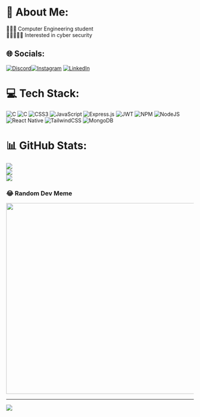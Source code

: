 # 💫 About Me:

🧑🏻‍💻 Computer Engineering student <br>🥷🏼🕵🏻‍♂️ Interested in cyber security<br>

## 🌐 Socials:

[![Discord](https://img.shields.io/badge/Discord-%237289DA.svg?logo=discord&logoColor=white)](htttps://discord.gg/LUZAmaxxp)[![Instagram](https://img.shields.io/badge/Instagram-%23E4405F.svg?logo=Instagram&logoColor=white)](https://instagram.com/a11ouch_ayman) [![LinkedIn](https://img.shields.io/badge/LinkedIn-%230077B5.svg?logo=linkedin&logoColor=white)](https://linkedin.com/in/Ayman%20ALLOUCH)

# 💻 Tech Stack:

![C](https://img.shields.io/badge/c-%2300599C.svg?style=for-the-badge&logo=c&logoColor=white) ![C](https://img.shields.io/badge/c-%2300599C.svg?style=for-the-badge&logo=c%2B%2B&logoColor=white) ![CSS3](https://img.shields.io/badge/css3-%231572B6.svg?style=for-the-badge&logo=css3&logoColor=white) ![JavaScript](https://img.shields.io/badge/javascript-%23323330.svg?style=for-the-badge&logo=javascript&logoColor=%23F7DF1E) ![Express.js](https://img.shields.io/badge/express.js-%23404d59.svg?style=for-the-badge&logo=express&logoColor=%2361DAFB) ![JWT](https://img.shields.io/badge/JWT-black?style=for-the-badge&logo=JSON%20web%20tokens) ![NPM](https://img.shields.io/badge/NPM-%23000000.svg?style=for-the-badge&logo=npm&logoColor=white) ![NodeJS](https://img.shields.io/badge/node.js-6DA55F?style=for-the-badge&logo=node.js&logoColor=white) ![React Native](https://img.shields.io/badge/react_native-%2320232a.svg?style=for-the-badge&logo=react&logoColor=%2361DAFB) ![TailwindCSS](https://img.shields.io/badge/tailwindcss-%2338B2AC.svg?style=for-the-badge&logo=tailwind-css&logoColor=white) ![MongoDB](https://img.shields.io/badge/MongoDB-%234ea94b.svg?style=for-the-badge&logo=mongodb&logoColor=white)

# 📊 GitHub Stats:

![](https://github-readme-stats.vercel.app/api?username=LUZAmaxxp&theme=dark&hide_border=false&include_all_commits=true&count_private=true)<br/>
![](https://github-readme-streak-stats.herokuapp.com/?user=LUZAmaxxp&theme=dark&hide_border=false)<br/>
![](https://github-readme-stats.vercel.app/api/top-langs/?username=octorose&theme=dark&hide_border=false&include_all_commits=true&count_private=true&layout=compact)<br/>

### 😂 Random Dev Meme

<img src="https://random-memer.herokuapp.com/" width="512px"/>

---

[![](https://visitcount.itsvg.in/api?id=LUZAmaxxp&icon=0&color=0)](https://visitcount.itsvg.in)
